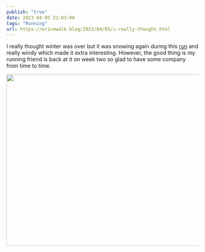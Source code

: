```yaml
---
publish: "true"
date: 2023-04-05 21:03:00
tags: "Running"
url: https://ericmwalk.blog/2023/04/05/i-really-thought.html
---
```


I really thought winter was over but  it was snowing again during this [run](http://www.strava.com/activities/8840150004) and really windy which made it extra interesting. However, the good thing is my running friend is back at it on week two so glad to have some company from time to time.


<img src="uploads/2023/350205d425.jpg" width="600" height="450" alt="">